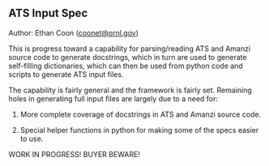 ATS Input Spec
---------------

Author: Ethan Coon (coonet@ornl.gov)

This is progress toward a capability for parsing/reading ATS and
Amanzi source code to generate docstrings, which in turn are used to
generate self-filling dictionaries, which can then be used from python
code and scripts to generate ATS input files.

The capability is fairly general and the framework is fairly set.
Remaining holes in generating full input files are largely due to a
need for:

1. More complete coverage of docstrings in ATS and Amanzi source code.

2. Special helper functions in python for making some of the specs
   easier to use.

WORK IN PROGRESS!  BUYER BEWARE!

